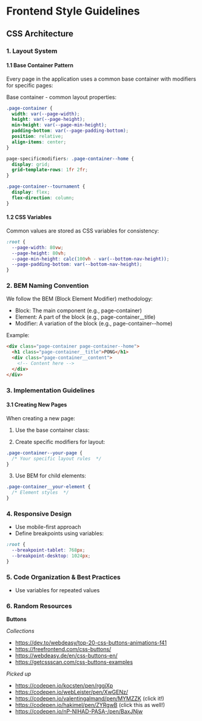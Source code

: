 # Frontend Style Guidelines

## CSS Architecture

### 1. Layout System

#### 1.1 Base Container Pattern

Every page in the application uses a common base container with modifiers for specific pages:

Base container - common layout properties:

```css
.page-container {
  width: var(--page-width);
  height: var(--page-height);
  min-height: var(--page-min-height);
  padding-bottom: var(--page-padding-bottom);
  position: relative;
  align-items: center;
}

page-specificmodifiers: .page-container--home {
  display: grid;
  grid-template-rows: 1fr 2fr;
}

.page-container--tournament {
  display: flex;
  flex-direction: column;
}
```

#### 1.2 CSS Variables

Common values are stored as CSS variables for consistency:

```css
:root {
  --page-width: 80vw;
  --page-height: 80vh;
  --page-min-height: calc(100vh - var(--bottom-nav-height));
  --page-padding-bottom: var(--bottom-nav-height);
}
```

### 2. BEM Naming Convention

We follow the BEM (Block Element Modifier) methodology:

- Block: The main component (e.g., page-container)
- Element: A part of the block (e.g., page-container\_\_title)
- Modifier: A variation of the block (e.g., page-container--home)

Example:

```html
<div class="page-container page-container--home">
  <h1 class="page-container__title">PONG</h1>
  <div class="page-container__content">
    <!-- Content here -->
  </div>
</div>
```

### 3. Implementation Guidelines

#### 3.1 Creating New Pages

When creating a new page:

1. Use the base container class:
<div class="page-container page-container--your-page">

2. Create specific modifiers for layout:

```css
.page-container--your-page {
  /* Your specific layout rules  */
}
```

3. Use BEM for child elements:

```css
.page-container__your-element {
  /* Element styles  */
}
```

### 4. Responsive Design

- Use mobile-first approach
- Define breakpoints using variables:

```css
:root {
  --breakpoint-tablet: 768px;
  --breakpoint-desktop: 1024px;
}
```

### 5. Code Organization & Best Practices

- Use variables for repeated values

### 6. Random Resources

**Buttons**

_Collections_

- https://dev.to/webdeasy/top-20-css-buttons-animations-f41
- https://freefrontend.com/css-buttons/
- https://webdeasy.de/en/css-buttons-en/
- https://getcssscan.com/css-buttons-examples

_Picked up_

- https://codepen.io/kocsten/pen/rggjXp
- https://codepen.io/webLeister/pen/XwGENz/
- https://codepen.io/valentingalmand/pen/MYMZZK (click it!)
- https://codepen.io/hakimel/pen/ZYRgwB (click this as well!)
- https://codepen.io/nP-NIHAD-PASA-/pen/BaxJNjw
